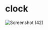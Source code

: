 # clock
![Screenshot (42)](https://github.com/dinithimendis/clock/assets/121780124/045fb16f-dab8-47ed-9e72-0ad5e6fd5d41)
